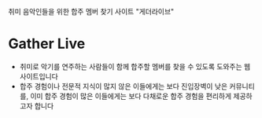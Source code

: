 취미 음악인들을 위한 합주 멤버 찾기 사이트 "게더라이브"
# Gather Live

- 취미로 악기를 연주하는 사람들이 함께 합주할 멤버를 찾을 수 있도록 도와주는 웹사이트입니다
- 합주 경험이나 전문적 지식이 많지 않은 이들에게는 보다 진입장벽이 낮은 커뮤니티를,
  이미 합주 경험이 많은 이들에게는 보다 다채로운 합주 경험을 편리하게 제공하고자 합니다




